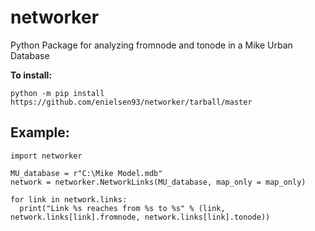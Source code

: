 # networker
Python Package for analyzing fromnode and tonode in a Mike Urban Database

<b>To install:</b>

```
python -m pip install https://github.com/enielsen93/networker/tarball/master
```

## Example:
```
import networker

MU_database = r"C:\Mike Model.mdb"
network = networker.NetworkLinks(MU_database, map_only = map_only)

for link in network.links:
  print("Link %s reaches from %s to %s" % (link, network.links[link].fromnode, network.links[link].tonode))
```
